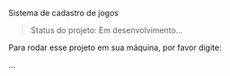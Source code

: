 <ht1>Sistema de cadastro de jogos</h1>

>Status do projeto: Em desenvolvimento...

Para rodar esse projeto em sua máquina, por favor digite:

...
